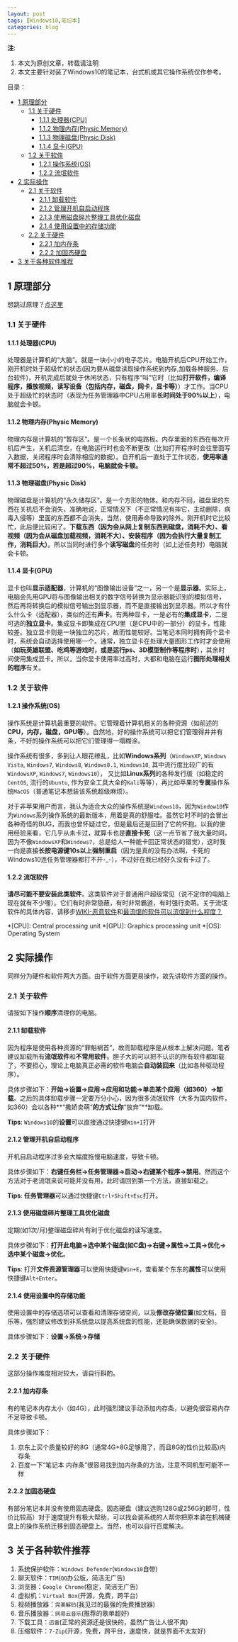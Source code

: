 ```yaml
---
layout: post
tags: [Windows10,笔记本]
categories: blog
---
```


**注**:
1. 本文为原创文章，转载请注明
2. 本文主要针对装了Windows10的笔记本，台式机或其它操作系统仅作参考。

目录：

<!-- vim-markdown-toc GFM -->

* [1 原理部分](#1-原理部分)
	* [1.1 关于硬件](#11-关于硬件)
		* [1.1.1 处理器(CPU)](#111-处理器cpu)
		* [1.1.2 物理内存(Physic Memory)](#112-物理内存physic-memory)
		* [1.1.3 物理磁盘(Physic Disk)](#113-物理磁盘physic-disk)
		* [1.1.4 显卡(GPU)](#114-显卡gpu)
	* [1.2 关于软件](#12-关于软件)
		* [1.2.1 操作系统(OS)](#121-操作系统os)
		* [1.2.2 流氓软件](#122-流氓软件)
* [2 实际操作](#2-实际操作)
	* [2.1 关于软件](#21-关于软件)
		* [2.1.1 缷载软件](#211-缷载软件)
		* [2.1.2 管理开机自启动程序](#212-管理开机自启动程序)
		* [2.1.3 使用磁盘碎片整理工具优化磁盘](#213-使用磁盘碎片整理工具优化磁盘)
		* [2.1.4 使用设置中的存储功能](#214-使用设置中的存储功能)
	* [2.2 关于硬件](#22-关于硬件)
		* [2.2.1 加内存条](#221-加内存条)
		* [2.2.2 加固态硬盘](#222-加固态硬盘)
* [3 关于各种软件推荐](#3-关于各种软件推荐)

<!-- vim-markdown-toc -->

## 1 原理部分
想跳过原理？[点这里](#2-实际操作)

### 1.1 关于硬件

#### 1.1.1 处理器(CPU)
处理器是计算机的“大脑”。就是一块小小的电子芯片。电脑开机后CPU开始工作，刚开机时处于超级忙的状态(因为要从磁盘读取操作系统到内存,加载各种服务、后台软件)，开机完成后就处于休闲状态，只有程序“叫”它时（比如**打开软件，编译程序，播放视频，读写设备（包括内存，磁盘，网卡，显卡等）**）才工作。当CPU处于超级忙的状态时（表现为任务管理器中CPU占用率**长时间处于90%以上**），电脑就会卡顿。

#### 1.1.2 物理内存(Physic Memory)
物理内存是计算机的“暂存区”。是一个长条状的电路板。内存里面的东西在每次开机后产生，关机后清空，在电脑运行时也会不断更改（比如打开程序时会往里面写入数据，关闭程序时会清除相应的数据）。自开机后一直处于工作状态，**使用率通常不超过50%，若是超过90%，电脑就会卡顿。**

#### 1.1.3 物理磁盘(Physic Disk)
物理磁盘是计算机的“永久储存区”。是一个方形的物体。和内存不同，磁盘里的东西在关机后不会消失，准确地说，正常情况下（不正常情况有摔它，主动删除，病毒入侵等）里面的东西都不会消失，当然，使用寿命导致的除外。刚开机时它比较忙，此后便比较闲了。**下载东西（因为会从网上复制东西到磁盘，消耗不大）、看视频（因为会从磁盘加载视频，消耗不大）、安装程序（因为会执行大量复制工作，消耗巨大）**。所以当同时进行多个**读写磁盘**的任务时（如上述任务时）电脑就会卡顿。

#### 1.1.4 显卡(GPU)
显卡也叫**显示适配器**，计算机的“图像输出设备”之一，另一个是**显示器**。实际上，电脑会先用GPU将与图像输出相关的数字信号转换为显示器能识别的模拟信号，然后再将转换后的模拟信号输出到显示器，而不是直接输出到显示器。所以才有什么什么卡（适配器），类似的还有**声卡**。有两种显卡，一是必有的**集成显卡**，二是可选的**独立显卡**。集成显卡即集成在CPU里（是CPU中的一部分）的显卡，性能较差。独立显卡则是一块独立的芯片，故而性能较好。当笔记本同时拥有两个显卡时，系统会自动选择使用哪一个。通常，独立显卡在处理大量图形工作时才会使用（**如玩英雄联盟、吃鸡等游戏时，或是运行ps、3D模型制作等程序时**），其余时间使用集成显卡。所以，当你显卡使用率过高时，大都和电脑在运行**图形处理相关的程序**有关。

### 1.2 关于软件

#### 1.2.1 操作系统(OS)
操作系统是计算机最重要的软件。它管理着计算机相关的各种资源（如前述的**CPU，内存，磁盘，GPU等**）。自然地，好的操作系统可以把它们管理得井井有条，不好的操作系统可以把它们管理得一塌糊涂。  

操作系统有很多，多到让人眼花缭乱，比如**Windows系列**（`WindowsXP`, `Windows Vista`, `Windows7`, `Windows8`, `Windows8.1`, `Windows10`, 其中流行度比较广的有`WindowsXP`, `Windows7`, `Windows10`）， 又比如**Linux系列**的各种发行版（如稳定的`CentOS`, 流行的`Ubuntu`, 作为安全工具大全的`Kali`等等），再比如苹果的**专属**操作系统`MacOS`（普通笔记本想装该系统超级麻烦）。  

对于非苹果用户而言，我认为适合大众的操作系统是`Windows10`，因为`Window10`作为`Windows`系列操作系统的最新版本，用着是真的舒服哇。虽然它时不时的会冒出各种奇怪的BUG，而我也曾怀疑过它，但是最后还是回到了它的怀抱。以我的使用经验来看，它几乎从未卡过，就算卡也是**直接卡死**（这一点节省了我大量时间，因为不像`WindowsXP`和`Windows7`，总是给人一种能卡回正常状态的错觉），这时我一向是直接**长按电源键10s以上强制重启**（因为是真的没有办法啊，卡死的Windows10连任务管理器都打不开-\_-），不过好在我已经好久没有卡过了。

#### 1.2.2 流氓软件
**请尽可能不要安装此类软件**。这类软件对于普通用户超级常见（说不定你的电脑上现在就有不少喔）。它们有时非常隐蔽，有时非常霸道，有时强行卖萌。关于流氓软件的具体内容，请移步[WIKI-恶意软件](https://zh.wikipedia.org/wiki/%E6%81%B6%E6%84%8F%E8%BD%AF%E4%BB%B6)和[最流氓的软件可以流氓到什么程度？](https://www.zhihu.com/question/29129310/answer/335655465)

*[CPU]: Central processing unit
*[GPU]: Graphics processing unit
*[OS]: Operating System

## 2 实际操作
同样分为硬件和软件两大方面。由于软件方面更易操作，故先讲软件方面的操作。

### 2.1 关于软件
请按如下操作**顺序**清理你的电脑。

#### 2.1.1 缷载软件
因为程序是使用各种资源的“罪魁祸首”，故而缷载程序是从根本上解决问题。笔者建议缷载所有**流氓软件**和**不常用软件**。胆子大的可以把不认识的所有软件都缷载了，不要担心，理论上电脑真正必需的软件电脑会**自动装回来**（比如各种驱动程序）。  

具体步骤如下：**开始->设置->应用->应用和功能->单击某个应用（如360）->缷载**。之后的具体缷载步骤一定要万分小心，因为很多流氓软件（大多为国内软件，如360）会以各种**“撒娇卖萌”**的方式让你**“放弃”**缷载。  

**Tips**: `Windows10`的**设置**可以直接通过快捷键`Win+I`打开

#### 2.1.2 管理开机自启动程序
开机自启动程序过多会大幅度拖慢电脑速度，导致卡顿。  

具体步骤如下：**右键任务栏->任务管理器->启动->右键某个程序->禁用**。然而这个方法对于老流氓来说可能并没有用，此时请回到第一个方法，直接缷载之。  

**Tips**: **任务管理器**可以通过快捷键`Ctrl+Shift+Esc`打开。

#### 2.1.3 使用磁盘碎片整理工具优化磁盘
定期(如1次/月)整理磁盘碎片有利于优化磁盘的读写速度。  

具体步骤如下：**打开此电脑->选中某个磁盘(如C盘)->右键->属性->工具->优化->选中某个磁盘->优化**。  

**Tips**: 打开**文件资源管理器**可以使用快捷键`Win+E`，查看某个东东的**属性**可以使用快捷键`Alt+Enter`。

#### 2.1.4 使用设置中的存储功能
使用设置中的存储选项可以查看和清理存储空间，以及**修改存储位置**(如文档，音乐等，强烈建议修改到非系统盘以提高系统盘的性能，还能确保数据的安全)。  

具体步骤如下：**设置->系统->存储**

### 2.2 关于硬件
这部分操作难度相对较大，请自行斟酌。

#### 2.2.1 加内存条
有的笔记本内存太小（如4G），此时强烈建议手动添加内存条，以避免很容易内存不足导致卡顿。  

具体步骤如下：
1. 京东上买个质量较好的8G（通常4G+8G足够用了，而且8G的性价比较高)内存条
2. 百度一下“笔记本 内存条”很容易找到加内存条的方法，注意不同机型可能不一样

#### 2.2.2 加固态硬盘
有部分笔记本并没有使用固态硬盘。固态硬盘（建议选购128G或256G的即可，性价比较高）对于速度提升有极大帮助，可以找会装系统的人帮你把原本装在机械硬盘上的操作系统迁移到固态硬盘上。当然，也可以自行百度解决。

## 3 关于各种软件推荐
1. 系统保护软件：`Windows Defender`(`Windows10`自带)
2. 聊天软件：`TIM`(`QQ`办公版，简洁无广告)
3. 浏览器：`Google Chrome`(稳定，简洁无广告)
4. 虚拟机：`Virtual Box`(开源，免费，跨平台)
5. 视频播放器：`完美解码`(我见过的最强的免费播放器)
6. 音乐播放器：`网易云音乐`(推荐的歌单超好)
7. 下载工具：`迅雷`(正常的资源还是很快的，虽然广告让人很不爽)
8. 压缩软件：`7-Zip`(开源，免费，跨平台，速度快，就是界面不太友好)
